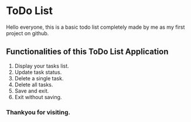# ToDo List
Hello everyone, this is a basic todo list completely made by me as my first project on github.<br>
<h2>Functionalities of this ToDo List Application</h2>

1. Display your tasks list.<br>
2. Update task status.<br>
3. Delete a single task.<br>
4. Delete all tasks.<br>
5. Save and exit.<br>
6. Exit without saving.<br>

<h3>Thankyou for visiting.<h3>
